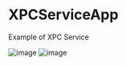# XPCServiceApp
Example of XPC Service

![image](https://hideo-uhara.github.io/homepage/XPCServiceApp/XPCServiceApp1.png)
![image](https://hideo-uhara.github.io/homepage/XPCServiceApp/XPCServiceApp2.png)
